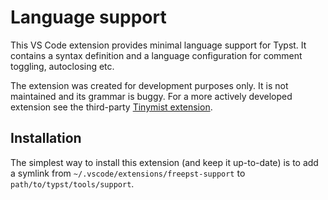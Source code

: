 # Language support
This VS Code extension provides minimal language support for Typst. It contains
a syntax definition and a language configuration for comment toggling,
autoclosing etc.

The extension was created for development purposes only. It is not maintained
and its grammar is buggy. For a more actively developed extension see the
third-party [Tinymist extension](https://github.com/Myriad-Dreamin/tinymist).

## Installation
The simplest way to install this extension (and keep it up-to-date) is to add a
symlink from `~/.vscode/extensions/freepst-support` to
`path/to/typst/tools/support`.
